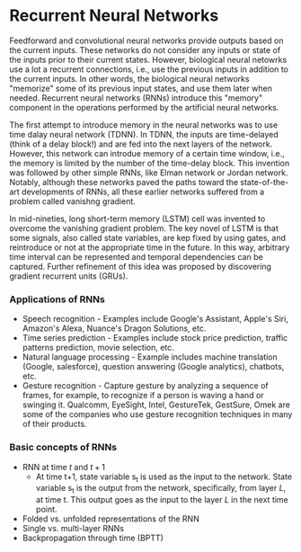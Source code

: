 # Recurrent Neural Networks

Feedforward and convolutional neural networks provide outputs based on the current inputs. These networks do not consider any inputs or state of the inputs prior to their current states. However, biological neural netowrks use a lot a recurrent connections, i.e., use the previous inputs in addition to the current inputs. In other words, the biological neural networks "memorize" some of its previous input states, and use them later when needed. Recurrent neural networks (RNNs) introduce this "memory" component in the operations performed by the artificial neural networks.

The first attempt to introduce memory in the neural networks was to use time dalay neural network (TDNN). In TDNN, the inputs are time-delayed (think of a delay block!) and are fed into the next layers of the network. However, this network can introdue memory of a certain time window, i.e., the memory is limited by the number of the time-delay block. This invention was followed by other simple RNNs, like Elman network or Jordan network. Notably, although these networks paved the paths toward the state-of-the-art developments of RNNs, all these earlier networks suffered from a problem called vanishng gradient.

In mid-nineties, long short-term memory (LSTM) cell was invented to overcome the vanishing gradient problem. The key novel of LSTM is that some signals, also called state variables, are kep fixed by using gates, and reintroduce or not at the appropriate time in the future. In this way, arbitrary time interval can be represented and temporal dependencies can be captured. Further refinement of this idea was proposed by discovering gradient recurrent units (GRUs).

### Applications of RNNs
* Speech recognition - Examples include Google's Assistant, Apple's Siri, Amazon's Alexa, Nuance's Dragon Solutions, etc.
* Time series prediction - Examples include stock price prediction, traffic patterns prediction, movie selection, etc.
* Natural language processing - Example includes machine translation (Google, salesforce), question answering (Google analytics), chatbots, etc.
* Gesture recognition - Capture gesture by analyzing a sequence of frames, for example, to recognize if a person is waving a hand or swinging it. Qualcomm, EyeSight, Intel, GestureTek, GestSure, Omek are some of the companies who use gesture recognition techniques in many of their products.


### Basic concepts of RNNs
* RNN at time $t$ and $t+1$
  * At time t+1, state variable s<sub>t</sub> is used as the input to the network. State variable s<sub>t</sub> is the output from the network, specifically, from layer $L$, at time t. This output goes as the input to the layer $L$ in the next time point. 
* Folded vs. unfolded representations of the RNN
* Single vs. multi-layer RNNs
* Backpropagation through time (BPTT)
